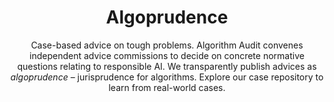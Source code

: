 ---
layout: sublandingpage
title: Algoprudence
titleline2: Case-based normative advice about responsible AI
subtitle: >
  Case-based advice on tough problems. Algorithm Audit convenes independent advice commissions to decide on concrete normative questions relating to responsible AI. We transparently publish advices as _algoprudence_ – jurisprudence for algorithms. Explore our case repository to learn from real-world cases.
icon: fa-light fa-layer-group
color: "#ffcbbd"
font_color: '#005AA7'
subpage_links:
  - title: Case repository
    titleline2: >-
      Overview of recent normative advice and technical audits of case-based questions relating to responsible AI 
    icon: fa-light fa-database
    color: "#FFF"
    url: /algoprudence/case-repository/
  - title: Submit a case
    titleline2: >-
      Submit a case for review by a diverse group of stakeholders
    icon: fa-light fa-arrow-right
    color: "#FFF"
    url: /algoprudence/submit-a-case/
  - title: How we work
    titleline2: >-
      Learn more about our algoprudence auditing methodology and how we bring together diverse group of stakeholders
    icon: fa-light fa-question
    color: "#FFF"
    url: /algoprudence/how-we-work/
  - title: White paper
    titleline2: >-
      Read our vision on ethical AI through the lens of existing legal frameworks and how effective democratic control over AI could look like
    icon: fa-light fa-file
    color: "#FFF"
    url: /knowledge-platform/knowledge-base/white_paper_algoprudence/
---